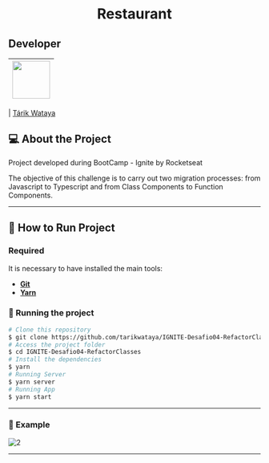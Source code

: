 <h1 align="center">
  Restaurant
</h1>

## Developer

| [<img src="https://avatars.githubusercontent.com/u/17626241?s=460&u=0138711ab23cca398590c107bf0eaa823f44728a&v=4" width="75px;"/>](https://github.com/tarikwataya) |
| :------------------------------------------------------------------------------------------------------------------------: |

| [Tárik Wataya](https://github.com/tarikwataya)

## 💻 About the Project

Project developed during BootCamp - Ignite by Rocketseat

The objective of this challenge is to carry out two migration processes: 
from Javascript to Typescript and from Class Components to Function Components.

---

## 🚀 How to Run Project

### Required

It is necessary to have installed the main tools:

- **[Git](https://git-scm.com)**
- **[Yarn](https://yarnpkg.com/getting-started/install)**

### 🧭 Running the project

```bash
# Clone this repository
$ git clone https://github.com/tarikwataya/IGNITE-Desafio04-RefactorClasses
# Access the project folder
$ cd IGNITE-Desafio04-RefactorClasses
# Install the dependencies
$ yarn
# Running Server
$ yarn server
# Running App
$ yarn start
```

---
### 🎥️ Example
  ![2](https://user-images.githubusercontent.com/17626241/113637769-c82c6b80-964b-11eb-841a-31d19c646fef.PNG)

---
